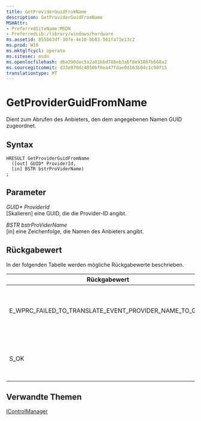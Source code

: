 ```yaml
---
title: GetProviderGuidFromName
description: GetProviderGuidFromName
MSHAttr:
- PreferredSiteName:MSDN
- PreferredLib:/library/windows/hardware
ms.assetid: 855b63df-307e-4e10-bb83-561fa71e13c2
ms.prod: W10
ms.mktglfcycl: operate
ms.sitesec: msdn
ms.openlocfilehash: d6a290dac5a2a01bbd788eb3a6f8e91867b668a2
ms.sourcegitcommit: d33e870dc4850bf0ea47fdae0d163b04c1c90f15
translationtype: MT
---
```

# <a name="getproviderguidfromname"></a>GetProviderGuidFromName


Dient zum Abrufen des Anbieters, den dem angegebenen Namen GUID zugeordnet.

## <a name="syntax"></a>Syntax


``` syntax
HRESULT GetProviderGuidFromName
  ([out] GUID* ProviderId,
  [in] BSTR bstrProViderName)
;
```

## <a name="parameters"></a>Parameter


<a href="" id="guid--providerid"></a>*GUID\* ProviderId*  
\[Skalieren\] eine GUID, die die Provider-ID angibt.

<a href="" id="bstr-bstrprovidername"></a>*BSTR bstrProViderName*  
\[in\] eine Zeichenfolge, die Namen des Anbieters angibt.

## <a name="return-value"></a>Rückgabewert


In der folgenden Tabelle werden mögliche Rückgabewerte beschrieben.

<table>
<colgroup>
<col width="50%" />
<col width="50%" />
</colgroup>
<thead>
<tr class="header">
<th>Rückgabewert</th>
<th>Beschreibung</th>
</tr>
</thead>
<tbody>
<tr class="odd">
<td><p>E_WPRC_FAILED_TO_TRANSLATE_EVENT_PROVIDER_NAME_TO_GUID</p></td>
<td><p>WPR konnte den Namen des Ereignisses in eine GUID übersetzen.</p></td>
</tr>
<tr class="even">
<td><p>S_OK</p></td>
<td><p>Die GUID wurde erfolgreich von die Funktion zurückgegeben.</p></td>
</tr>
</tbody>
</table>

 

## <a name="related-topics"></a>Verwandte Themen


[IControlManager](icontrolmanager.md)

 

 








